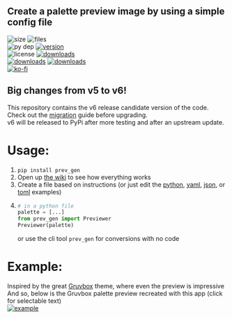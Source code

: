 ## Create a palette preview image by using a simple config file

![size](https://img.shields.io/github/languages/code-size/aonodensetsu/prev_gen) ![files](https://img.shields.io/github/directory-file-count/aonodensetsu/prev_gen)   
![py dep](https://img.shields.io/pypi/pyversions/prev-gen) [![version](https://img.shields.io/pypi/v/prev-gen)](https://pypi.org/project/prev-gen/5.1.0/)  
![license](https://img.shields.io/pypi/l/prev-gen) [![downloads](https://img.shields.io/badge/releases-here-green?logo=pypi)](https://pypi.org/project/prev-gen/#history)  
[![downloads](https://img.shields.io/badge/wiki-here-pink)](https://github.com/Aonodensetsu/prev_gen/blob/main/WIKI.md) [![downloads](https://img.shields.io/badge/changelog-here-pink)](https://github.com/Aonodensetsu/prev_gen/blob/main/CHANGELOG.md)  
[![ko-fi](https://img.shields.io/badge/show-support-555599?style=for-the-badge&logo=kofi)](https://ko-fi.com/aonodensetsu)

## Big changes from v5 to v6!
This repository contains the v6 release candidate version of the code.  
Check out the [migration](MIGRATION6.md) guide before upgrading.  
v6 will be released to PyPi after more testing and after an upstream update.

# Usage:
1. `pip install prev_gen`
2. Open up [the wiki](https://github.com/Aonodensetsu/prev_gen/blob/main/WIKI.md) to see how everything works
3. Create a file based on instructions (or just edit the [python](https://github.com/Aonodensetsu/prev_gen/blob/main/example.py), [yaml](https://github.com/Aonodensetsu/prev_gen/blob/main/example.yml), [json](https://github.com/Aonodensetsu/prev_gen/blob/main/example.json), or [toml](https://github.com/Aonodensetsu/prev_gen/blob/main/example.toml) examples)
4. ```python
   # in a python file
   palette = [...]
   from prev_gen import Previewer
   Previewer(palette)
   ```
   or use the cli tool `prev_gen` for conversions with no code

# Example:
Inspired by the great [Gruvbox](https://github.com/morhetz/gruvbox) theme, where even the preview is impressive  
And so, below is the Gruvbox palette preview recreated with this app (click for selectable text)  
[![example](https://raw.githubusercontent.com/Aonodensetsu/prev_gen/main/gruvbox.png)](https://raw.githubusercontent.com/Aonodensetsu/prev_gen/main/gruvbox.svg)
